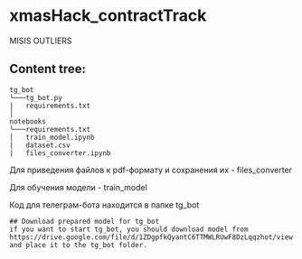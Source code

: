 # xmasHack_contractTrack
MISIS OUTLIERS


## Content tree:
```
tg_bot
└───tg_bot.py
|   requirements.txt
│
notebooks
└───requirements.txt
│   train_model.ipynb
|   dataset.csv
|   files_converter.ipynb
```
Для приведения файлов к pdf-формату и сохранения их - files_converter

Для обучения модели - train_model

Код для телеграм-бота находится в папке tg_bot
```
## Download prepared model for tg_bot
if you want to start tg_bot, you should download model from https://drive.google.com/file/d/1ZDgpfkQyantC6TTMWLRUwF8DzLqqzhot/view
and place it to the tg_bot folder.
